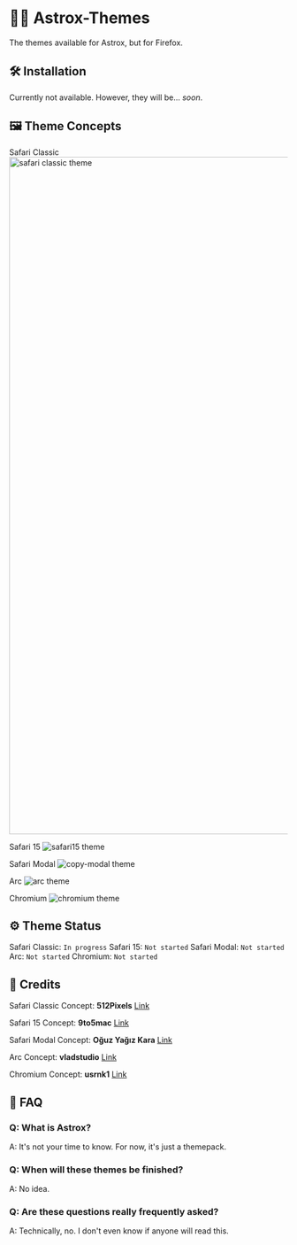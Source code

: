 # 👨‍🚀 Astrox-Themes
The themes available for Astrox, but for Firefox.

## 🛠️ Installation
Currently not available. However, they will be... _soon_.

## 🖼️ Theme Concepts
Safari Classic
<img width="1224" alt="safari classic theme" src="https://github.com/SamFrox/Astrox-Themes/assets/108837401/d7966a29-7a14-4b1a-998d-4652fd26b3bf">

Safari 15
![safari15 theme](https://github.com/SamFrox/Astrox-Themes/assets/108837401/df75ec0b-8d7e-4693-b21f-27ef7104224d)

Safari Modal
![copy-modal theme](https://github.com/SamFrox/Astrox-Themes/assets/108837401/07aef9b4-d734-480b-b45b-fcc4b6d98ee1)

Arc
![arc theme](https://github.com/SamFrox/Astrox-Themes/assets/108837401/366a7373-0e66-4337-837b-3b8d0b418452)


Chromium
![chromium theme](https://github.com/SamFrox/Astrox-Themes/assets/108837401/4cbe5171-91dc-434a-9a3f-081934a5398b)


## ⚙️ Theme Status
Safari Classic: `In progress`
Safari 15: `Not started`
Safari Modal: `Not started`
Arc: `Not started`
Chromium: `Not started`

## 🪪 Credits
Safari Classic Concept: **512Pixels**
[Link](https://512pixels.net/2021/08/the-safari-15-fight-isnt-over-yet/)

Safari 15 Concept: **9to5mac**
[Link](https://9to5mac.com/2021/09/21/safari-15-with-new-tab-design-now-available-for-macos-big-sur-and-catalina-users/)

Safari Modal Concept: **Oğuz Yağız Kara**
[Link](https://dribbble.com/shots/21273351-Briefs-Table-View)

Arc Concept: **vladstudio**
[Link](https://orionfeedback.org/d/2783-random-thoughts-on-arc-orion-and-stuff)

Chromium Concept: **usrnk1**
[Link](https://dribbble.com/shots/19339257-Slide-Over-Panel-Quality-Control-Check-Details)

## 💬 FAQ
### Q: What is Astrox?
A: It's not your time to know. For now, it's just a themepack.

### Q: When will these themes be finished?
A: No idea.

### Q: Are these questions really frequently asked?
A: Technically, no. I don't even know if anyone will read this.
